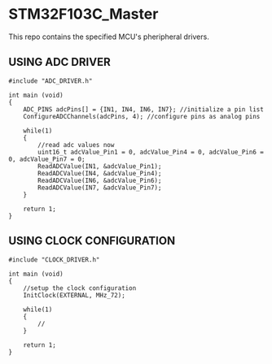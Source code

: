 # STM32F103C_Master
This repo contains the specified MCU's pheripheral drivers.

USING ADC DRIVER
--------------------------

	#include "ADC_DRIVER.h"

	int main (void)
	{
		ADC_PINS adcPins[] = {IN1, IN4, IN6, IN7}; //initialize a pin list
		ConfigureADCChannels(adcPins, 4); //configure pins as analog pins

		while(1)
		{
			//read adc values now
			uint16_t adcValue_Pin1 = 0, adcValue_Pin4 = 0, adcValue_Pin6 = 0, adcValue_Pin7 = 0;
			ReadADCValue(IN1, &adcValue_Pin1);
			ReadADCValue(IN4, &adcValue_Pin4);
			ReadADCValue(IN6, &adcValue_Pin6);
			ReadADCValue(IN7, &adcValue_Pin7);
		}

		return 1;
	}

USING CLOCK CONFIGURATION
----------------------------------------

	#include "CLOCK_DRIVER.h"

	int main (void)
	{
		//setup the clock configuration
		InitClock(EXTERNAL, MHz_72);

		while(1)
		{
			//
		}

		return 1;
	}
